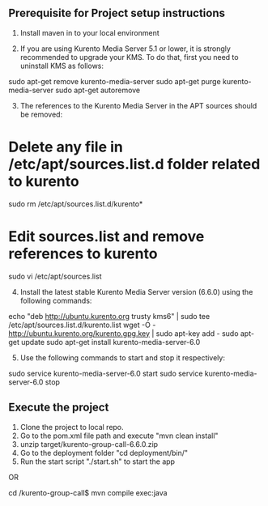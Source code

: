 Prerequisite for Project setup instructions
--------------------------------------------

1. Install maven in to your local environment

2. If you are using Kurento Media Server 5.1 or lower, it is strongly recommended to upgrade your KMS. To do that, first you need to uninstall KMS as follows:

sudo apt-get remove kurento-media-server
sudo apt-get purge kurento-media-server
sudo apt-get autoremove

3. The references to the Kurento Media Server in the APT sources should be removed:

# Delete any file in /etc/apt/sources.list.d folder related to kurento
sudo rm /etc/apt/sources.list.d/kurento*
# Edit sources.list and remove references to kurento
sudo vi /etc/apt/sources.list

4. Install the latest stable Kurento Media Server version (6.6.0) using the following commands:

echo "deb http://ubuntu.kurento.org trusty kms6" | sudo tee /etc/apt/sources.list.d/kurento.list
wget -O - http://ubuntu.kurento.org/kurento.gpg.key | sudo apt-key add -
sudo apt-get update
sudo apt-get install kurento-media-server-6.0

5. Use the following commands to start and stop it respectively:

sudo service kurento-media-server-6.0 start
sudo service kurento-media-server-6.0 stop


Execute the project
-----------------------

1. Clone the project to local repo.
2. Go to the pom.xml file path and execute "mvn clean install"
3. unzip target/kurento-group-call-6.6.0.zip
4. Go to the deployment folder "cd deployment/bin/"
5. Run the start script "./start.sh" to start the app

OR

cd <path>/kurento-group-call$ mvn compile exec:java